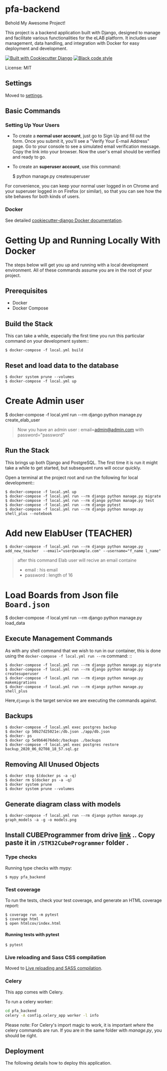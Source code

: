 # pfa-backend

Behold My Awesome Project!

This project is a backend application built with Django, designed to manage and facilitate various functionalities for the eLAB platform. It includes user management, data handling, and integration with Docker for easy deployment and development.

[![Built with Cookiecutter Django](https://img.shields.io/badge/built%20with-Cookiecutter%20Django-ff69b4.svg?logo=cookiecutter)](https://github.com/cookiecutter/cookiecutter-django/)
[![Black code style](https://img.shields.io/badge/code%20style-black-000000.svg)](https://github.com/ambv/black)

License: MIT

## Settings

Moved to [settings](http://cookiecutter-django.readthedocs.io/en/latest/settings.html).

## Basic Commands

### Setting Up Your Users

- To create a **normal user account**, just go to Sign Up and fill out the form. Once you submit it, you'll see a "Verify Your E-mail Address" page. Go to your console to see a simulated email verification message. Copy the link into your browser. Now the user's email should be verified and ready to go.
- To create an **superuser account**, use this command:

  $ python manage.py createsuperuser

For convenience, you can keep your normal user logged in on Chrome and your superuser logged in on Firefox (or similar), so that you can see how the site behaves for both kinds of users.

### Docker

See detailed [cookiecutter-django Docker documentation](http://cookiecutter-django.readthedocs.io/en/latest/deployment-with-docker.html).

Getting Up and Running Locally With Docker
==========================================

The steps below will get you up and running with a local development environment.
All of these commands assume you are in the root of your project.

Prerequisites
-------------

* Docker
* Docker Compose

Build the Stack
---------------

This can take a while, especially the first time you run this particular command on your development system::

    $ docker-compose -f local.yml build

Reset and load data to the database
-----------------------------------

    $ docker system prune --volumes
    $ docker-compose -f local.yml up

# Create Admin user

   $ docker-compose -f local.yml run --rm django python manage.py create_elab_user

> Now you have an admin user :  email=admin@admin.com with  password="password"

Run the Stack
-------------

This brings up both Django and PostgreSQL. The first time it is run it might take a while to get started, but subsequent runs will occur quickly.

Open a terminal at the project root and run the following for local development::

    $ docker-compose -f local.yml up
    $ docker-compose -f local.yml run --rm django python manage.py migrate
    $ docker-compose -f local.yml run --rm django python manage.py test
    $ docker-compose -f local.yml run --rm django pytest
    $ docker-compose -f local.yml run --rm django python manage.py shell_plus --notebook

# Add new ElabUser (TEACHER)

    $ docker-compose -f local.yml run --rm django python manage.py add_new_teacher  --email="user@example.com" --username="f_name l_name"

> after this command Elab user will recive an email containe
>
> * email : his email
> * password : length of 16

# Load Boards from Json file `Board.json`

$ docker-compose -f local.yml run --rm django python manage.py load_data

Execute Management Commands
---------------------------

As with any shell command that we wish to run in our container, this is done using the ``docker-compose -f local.yml run --rm`` command: ::

    $ docker-compose -f local.yml run --rm django python manage.py migrate
    $ docker-compose -f local.yml run --rm django python manage.py createsuperuser
    $ docker-compose -f local.yml run --rm django python manage.py makemigrations
    $ docker-compose -f local.yml run --rm django python manage.py shell_plus
Here,``django`` is the target service we are executing the commands against.

Backups
-------

    $ docker-compose -f local.yml exec postgres backup
    $ docker cp 50b27d25021e:/db.json ./app/db.json
    $ docker- ps
    $ docker cp 5e9b64676deb:/backups ./backups
    $ docker-compose -f local.yml exec postgres restore backup_2020_06_02T08_18_57.sql.gz

Removing All Unused Objects
---------------------------

    $ docker stop $(docker ps -a -q)
    $ docker rm $(docker ps -a -q)
    $ docker system prune
    $ docker system prune --volumes

Generate diagram class with models
----------------------------------

    $ docker-compose -f local.yml run --rm django python manage.py graph_models -a -g -o models.png

Install CUBEProgrammer from drive [link]([https://drive.google.com/file/d/160__xzdtgtk8O4Pzpth3ytF7V-qpNjV9/view?usp=sharing]()) .. Copy paste it in `/STM32CubeProgrammer` folder .
--------------------------------------------------------------------

### Type checks

Running type checks with mypy:

    $ mypy pfa_backend

### Test coverage

To run the tests, check your test coverage, and generate an HTML coverage report:

    $ coverage run -m pytest
    $ coverage html
    $ open htmlcov/index.html

#### Running tests with pytest

    $ pytest

### Live reloading and Sass CSS compilation

Moved to [Live reloading and SASS compilation](http://cookiecutter-django.readthedocs.io/en/latest/live-reloading-and-sass-compilation.html).

### Celery

This app comes with Celery.

To run a celery worker:

```bash
cd pfa_backend
celery -A config.celery_app worker -l info
```

Please note: For Celery's import magic to work, it is important *where* the celery commands are run. If you are in the same folder with *manage.py*, you should be right.

## Deployment

The following details how to deploy this application.
